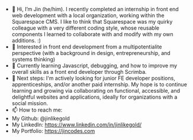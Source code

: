 - 👋 Hi, I’m Jin (he/him). I recently completed an internship in front end web development with a local organization, working within the Squarespace CMS. I like to think that Squarespace was my quirky colleague with a very different coding style, whose reusable components I learned to collaborate with and modify with my own additions. :)
- 👀 Interested in front end development from a multipotentialite perspective (with a background in design, entrepreneurship, and systems thinking)
- 🌱 Currently learning Javascript, debugging, and how to improve my overall skills as a front end developer through Scrimba.
- 💞️ Next steps: I'm actively looking for junior FE developer positions, apprenticeships, and/or another paid internship. My hope is to continue learning and growing via  collaborating on functional, accessible, and delightful websites and applications, ideally for organizations with a social mission.
- 📫 How to reach me:
- My Github: @jinlikegold
- My LinkedIn: https://www.linkedin.com/in/jinlikegold/
- My Portfolio: https://jincodes.com

<!---
jinlikegold/jinlikegold is a ✨ special ✨ repository because its `README.md` (this file) appears on your GitHub profile.
You can click the Preview link to take a look at your changes.
--->
